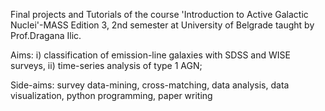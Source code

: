 Final projects and Tutorials of the course 'Introduction to Active Galactic Nuclei'-MASS Edition 3, 2nd semester at University of Belgrade taught by Prof.Dragana Ilic.

Aims: i) classification of emission-line galaxies with SDSS and WISE surveys, ii) time-series
analysis of type 1 AGN;

Side-aims: survey data-mining, cross-matching, data analysis, data visualization, python
programming, paper writing
